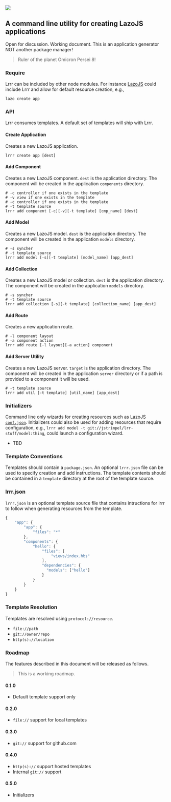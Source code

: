 <p>
  <a title='Build Status' href="https://travis-ci.org/jstrimpel/lrrr">
    <img src='https://travis-ci.org/jstrimpel/lrrr-template.svg' />
  </a>
</p>

## A command line utility for creating LazoJS applications

Open for discussion. Working document. This is an application generator NOT another package manager!

> Ruler of the planet Omicron Persei 8!

### Require
Lrrr can be included by other node modules. For instance [LazoJS](https://github.com/walmartlabs/lazojs) could include Lrrr and allow for default
resource creation, e.g.,

```shell
lazo create app
```

###  API
Lrrr consumes templates. A default set of templates will ship with Lrrr.

#### Create Application
Creates a new LazoJS application.

```shell
lrrr create app [dest]
```

#### Add Component
Creates a new LazoJS component. `dest` is the application directory. The component will be created in the application `components` directory.

```shell
# -c controller if one exists in the template
# -v view if one exists in the template
# -c controller if one exists in the template
# -t template source
lrrr add component [-c][-v][-t template] [cmp_name] [dest]
```

#### Add Model
Creates a new LazoJS model. `dest` is the application directory. The component will be created in the application
`models` directory.

```shell
# -s syncher
# -t template source
lrrr add model [-s][-t template] [model_name] [app_dest]
```

#### Add Collection
Creates a new LazoJS model or collection. `dest` is the application directory. The component will be created in the application
`models` directory.

```shell
# -s syncher
# -t template source
lrrr add collection [-s][-t template] [collection_name] [app_dest]
```

#### Add Route
Creates a new application route.

```shell
# -l component layout
# -a component action
lrrr add route [-l layout][-a action] component
```

#### Add Server Utility
Creates a new LazoJS server. `target` is the application directory. The component will be created in the application `server` directory or if a path is provided to a component it will be used.

```shell
# -t template source
lrrr add util [-t template] [util_name] [app_dest]
```

### Initializers
Command line only wizards for creating resources such as LazoJS [`conf.json`](https://github.com/walmartlabs/lazojs/wiki/Configuration#confjson). Initializers could also be used for adding resources that require configuration, e.g., `lrrr add model -t git://jstrimpel/lrr-stuff/model:thing`, could launch a configuration wizard.

* TBD

### Template Conventions
Templates should contain a `package.json`. An optional `lrrr.json` file can be used to specify creation and add instructions. The template contents should be contained in a `template` directory at the root of the template source.

### lrrr.json
`lrrr.json` is an optional template source file that contains intructions for lrrr to follow when generating resources from the template.

```javascript
{
    "app": {
        "app": {
            "files": "*"
        },
        "components": {
            "hello": {
                "files": [
                    "views/index.hbs"
                ],
                "dependencies": {
                  "models": ["hello"]
                }
            }
        }
    }
}
```

### Template Resolution
Templates are resolved using `protocol://resource`.

* `file://path`
* `git://owner/repo`
* `http(s)://location`

### Roadmap
The features described in this document will be released as follows.

> This is a working roadmap.

#### 0.1.0

* Default template support only

#### 0.2.0

* `file://` support for local templates

#### 0.3.0

* `git://` support for github.com

#### 0.4.0

* `http(s)://` support hosted templates
* Internal `git://` support

#### 0.5.0

* Initializers
